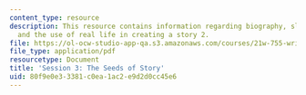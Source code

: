 ```yaml
---
content_type: resource
description: This resource contains information regarding biography, slice of life,
  and the use of real life in creating a story 2.
file: https://ol-ocw-studio-app-qa.s3.amazonaws.com/courses/21w-755-writing-and-reading-short-stories-spring-2012/80f9e0e33381c0ea1ac2e9d2d0cc45e6_MIT21W_755S12_ses3_seeds.pdf
file_type: application/pdf
resourcetype: Document
title: 'Session 3: The Seeds of Story'
uid: 80f9e0e3-3381-c0ea-1ac2-e9d2d0cc45e6
---
```

